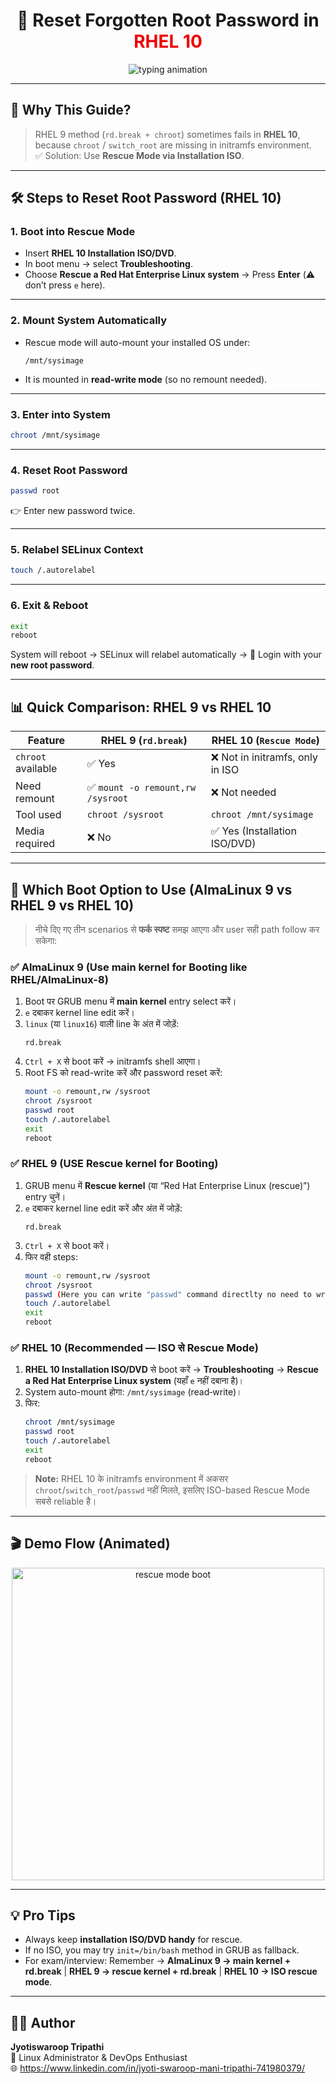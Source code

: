 <h1 align="center">
  🔐 Reset Forgotten Root Password in <span style="color:#EE0000;">RHEL 10</span>
</h1>

<p align="center">
  <img src="https://readme-typing-svg.herokuapp.com?font=Fira+Code&weight=600&size=24&pause=1000&color=EE0000&center=true&vCenter=true&width=800&lines=🚀+Rescue+Mode+%7C+Forgotten+Root+Password+Solution;🔥+Step-by-Step+Guide+for+RHEL+10;💡+Works+when+rd.break+fails;💻+SysAdmin+Essential+Skill" alt="typing animation" />
</p>

---

## 🌟 Why This Guide?
> RHEL 9 method (`rd.break + chroot`) sometimes fails in **RHEL 10**,  
> because `chroot` / `switch_root` are missing in initramfs environment.  
> ✅ Solution: Use **Rescue Mode via Installation ISO**.

---

## 🛠️ Steps to Reset Root Password (RHEL 10)

### 1. Boot into Rescue Mode
- Insert **RHEL 10 Installation ISO/DVD**.
- In boot menu → select **Troubleshooting**.
- Choose **Rescue a Red Hat Enterprise Linux system** → Press **Enter** (⚠️ don’t press `e` here).

---

### 2. Mount System Automatically
- Rescue mode will auto-mount your installed OS under:
  ```
  /mnt/sysimage
  ```
- It is mounted in **read-write mode** (so no remount needed).

---

### 3. Enter into System
```bash
chroot /mnt/sysimage
```

---

### 4. Reset Root Password
```bash
passwd root
```
👉 Enter new password twice.

---

### 5. Relabel SELinux Context
```bash
touch /.autorelabel
```

---

### 6. Exit & Reboot
```bash
exit
reboot
```
System will reboot → SELinux will relabel automatically → 🎉 Login with your **new root password**.

---

## 📊 Quick Comparison: RHEL 9 vs RHEL 10

| Feature              | RHEL 9 (`rd.break`)                 | RHEL 10 (`Rescue Mode`)          |
|----------------------|--------------------------------------|----------------------------------|
| `chroot` available   | ✅ Yes                              | ❌ Not in initramfs, only in ISO |
| Need remount         | ✅ `mount -o remount,rw /sysroot`   | ❌ Not needed                    |
| Tool used            | `chroot /sysroot`                   | `chroot /mnt/sysimage`           |
| Media required       | ❌ No                               | ✅ Yes (Installation ISO/DVD)    |

---

## 🧭 Which Boot Option to Use (AlmaLinux 9 vs RHEL 9 vs RHEL 10)

> नीचे दिए गए तीन scenarios से **फर्क स्पष्ट** समझ आएगा और user सही path follow कर सकेगा:

### ✅ AlmaLinux 9 (Use main kernel for Booting like RHEL/AlmaLinux-8)
1. Boot पर GRUB menu में **main kernel** entry select करें।  
2. `e` दबाकर kernel line edit करें।  
3. `linux` (या `linux16`) वाली line के अंत में जोड़ें:  
   ```
   rd.break
   ```
4. `Ctrl + X` से boot करें → initramfs shell आएगा।  
5. Root FS को read-write करें और password reset करें:  
   ```bash
   mount -o remount,rw /sysroot
   chroot /sysroot
   passwd root
   touch /.autorelabel
   exit
   reboot
   ```

### ✅ RHEL 9 (USE **Rescue kernel** for Booting)
1. GRUB menu में **Rescue kernel** (या “Red Hat Enterprise Linux (rescue)”) entry चुनें।  
2. `e` दबाकर kernel line edit करें और अंत में जोड़ें:  
   ```
   rd.break
   ```
3. `Ctrl + X` से boot करें।  
4. फिर वही steps:  
   ```bash
   mount -o remount,rw /sysroot
   chroot /sysroot
   passwd (Here you can write "passwd" command directlty no need to write user-name "root" because u are already logged in root account)
   touch /.autorelabel
   exit
   reboot
   ```

### ✅ RHEL 10 (Recommended — ISO से Rescue Mode)
1. **RHEL 10 Installation ISO/DVD** से boot करें → **Troubleshooting** → **Rescue a Red Hat Enterprise Linux system** (यहाँ `e` नहीं दबाना है)।  
2. System auto-mount होगा: `/mnt/sysimage` (read‑write)।  
3. फिर:  
   ```bash
   chroot /mnt/sysimage
   passwd root
   touch /.autorelabel
   exit
   reboot
   ```

> **Note:** RHEL 10 के initramfs environment में अकसर `chroot`/`switch_root`/`passwd` नहीं मिलते, इसलिए ISO-based Rescue Mode सबसे reliable है।

---

## 🎬 Demo Flow (Animated)

<p align="center">
  <img src="https://media.giphy.com/media/l0HlQ7LRalM1qF8Ji/giphy.gif" width="500" alt="rescue mode boot" />
</p>

---

## 💡 Pro Tips
- Always keep **installation ISO/DVD handy** for rescue.  
- If no ISO, you may try `init=/bin/bash` method in GRUB as fallback.  
- For exam/interview: Remember → **AlmaLinux 9 → main kernel + rd.break** | **RHEL 9 → rescue kernel + rd.break** | **RHEL 10 → ISO rescue mode**.

---

## 👨‍💻 Author
**Jyotiswaroop Tripathi**  
💼 Linux Administrator & DevOps Enthusiast  
🌐 https://www.linkedin.com/in/jyoti-swaroop-mani-tripathi-741980379/


